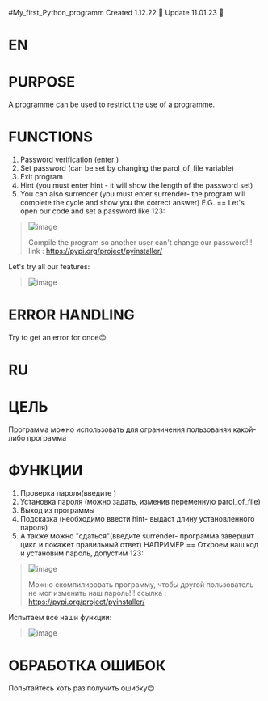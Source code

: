 #My_first_Python_programm
Created 1.12.22 🐍
Update 11.01.23 🐍

EN
===

PURPOSE
==
A programme can be used to restrict the use of a programme. 


FUNCTIONS
==
1. Password verification (enter )
2. Set password (can be set by changing the parol_of_file variable)
3. Exit program
4. Hint (you must enter hint - it will show the length of the password set)
5. You can also surrender (you must enter surrender- the program will complete the cycle and show you the correct answer)
E.G.
==
Let's open our code and set a password like 123:
>![image](https://user-images.githubusercontent.com/79650307/211801101-9d0eedb3-280c-4448-844b-13226f39919e.png)
>
>Compile the program so another user can't change our password!!!
>link : https://pypi.org/project/pyinstaller/
>
Let's try all our features:
>
>![image](https://user-images.githubusercontent.com/79650307/211801564-c5688ed0-8712-4b1e-a97b-77fe70319e3d.png)


ERROR HANDLING
==
Try to get an error for once😊

RU
==

ЦЕЛЬ
==
Программа можно использовать для ограничения пользованяи какой-либо программа 


ФУНКЦИИ
==
1. Проверка пароля(введите )
2. Установка пароля (можно задать, изменив переменную parol_of_file)
3. Выход из программы
4. Подсказка (необходимо ввести  hint- выдаст длину установленного пароля)
5. А также можно "сдаться"(введите surrender- программа завершит цикл и покажет правильный ответ)
НАПРИМЕР
==
Откроем наш код и установим пароль, допустим 123:
>![image](https://user-images.githubusercontent.com/79650307/211801101-9d0eedb3-280c-4448-844b-13226f39919e.png)
>
>Можно скомпилировать программу, чтобы другой пользователь не мог изменить наш пароль!!!
>ссылка : https://pypi.org/project/pyinstaller/
>
Испытаем все наши функции:
>
>![image](https://user-images.githubusercontent.com/79650307/211801564-c5688ed0-8712-4b1e-a97b-77fe70319e3d.png)


ОБРАБОТКА ОШИБОК
==
Попытайтесь хоть раз получить ошибку😊
